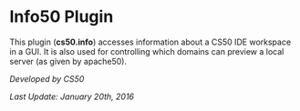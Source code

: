 # Info50 Plugin

This plugin (**cs50.info**) accesses information about a CS50 
IDE workspace in a GUI. It is also used for controlling which domains
can preview a local server (as given by apache50).

*Developed by CS50*

*Last Update: January 20th, 2016*